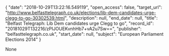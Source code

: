 {
  "date": "2018-10-29T13:22:16.549119", 
  "open_access": false, 
  "target_url": "http://www.belfasttelegraph.co.uk/elections/lib-dem-candidates-urge-clegg-to-go-30302539.html", 
  "description": null, 
  "end_date": null, 
  "title": "Belfast Telegraph: Lib Dem candidates urge Clegg to go", 
  "record_id": "20181029T132216/zPIJOUEKvnhHb7+vA2u7Sw==", 
  "publisher": "belfasttelegraph.co.uk", 
  "start_date": null, 
  "subject": "European Parliament Elections 2014"
}

None